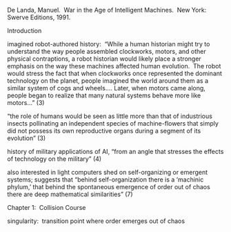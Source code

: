 De Landa, Manuel.  War in the Age of Intelligent Machines.  New York:  Swerve Editions, 1991.

Introduction

imagined robot-authored history:  “While a human historian might try to understand the way people assembled clockworks, motors, and other physical contraptions, a robot historian would likely place a stronger emphasis on the way these machines affected human evolution.  The robot would stress the fact that when clockworks once represented the dominant technology on the planet, people imagined the world around them as a similar system of cogs and wheels…. Later, when motors came along, people began to realize that many natural systems behave more like motors…” (3)

“the role of humans would be seen as little more than that of industrious insects pollinating an independent species of machine-flowers that simply did not possess its own reproductive organs during a segment of its evolution” (3)

history of military applications of AI, “from an angle that stresses the effects of technology on the military” (4)

also interested in light computers shed on self-organizing or emergent systems; suggests that “behind self-organization there is a ‘machinic phylum,’ that behind the spontaneous emergence of order out of chaos there are deep mathematical similarities” (7)

Chapter 1:  Collision Course

singularity:  transition point where order emerges out of chaos
